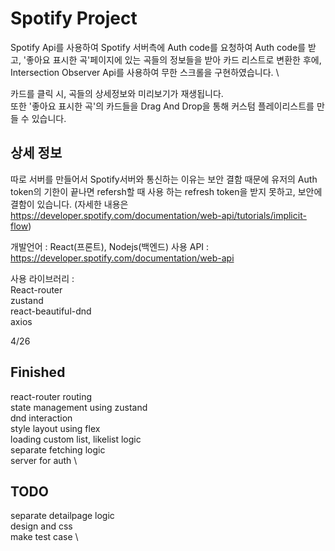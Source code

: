 # Spotify Project 
Spotify Api를 사용하여 Spotify 서버측에 Auth code를 요청하여 Auth code를 받고, '좋아요 표시한 곡'페이지에 있는 곡들의 정보들을 받아 카드 리스트로 변환한 후에, Intersection Observer Api를 사용하여 무한 스크롤을 구현하였습니다. \

카드를 클릭 시, 곡들의 상세정보와 미리보기가 재생됩니다. \
또한 '좋아요 표시한 곡'의 카드들을 Drag And Drop을 통해 커스텀 플레이리스트를 만들 수 있습니다. 
## 상세 정보

따로 서버를 만들어서 Spotify서버와 통신하는 이유는 보안 결함 때문에 유저의 Auth token의 기한이 끝나면 refersh할 때 사용 하는 refresh token을 받지 못하고, 보안에 결함이 있습니다.
(자세한 내용은 https://developer.spotify.com/documentation/web-api/tutorials/implicit-flow) 

개발언어 : React(프론트), Nodejs(백엔드)
사용 API : https://developer.spotify.com/documentation/web-api

사용 라이브러리 : \
React-router \
zustand \
react-beautiful-dnd \
axios 


4/26
## Finished
react-router routing \
state management using zustand \
dnd interaction \
style layout using flex \
loading custom list, likelist logic \
separate fetching logic \
server for auth \
## TODO
separate detailpage logic \
design and css \
make test case \
